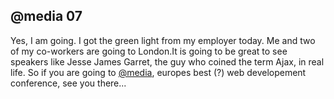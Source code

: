 <article><h2>@media 07</h2>Yes, I am going. I got the green light from my employer today. Me and two of my co-workers are going to London.It is going to be great to see speakers like Jesse James Garret, the guy who coined the term Ajax, in real life. So if you are going to <a href="http://www.vivabit.com/atmedia2007/europe/" title='@media07'>@media</a>, europes best (?) web developement conference, see you there...</article>
